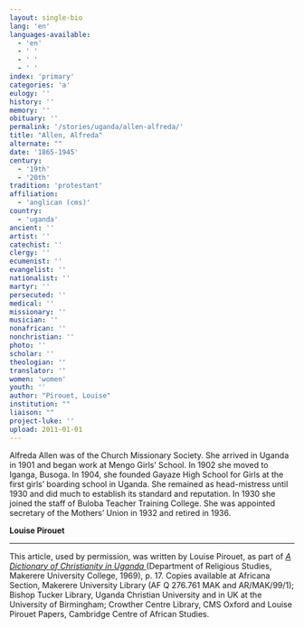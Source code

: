 ```yaml
---
layout: single-bio
lang: 'en'
languages-available:
  - 'en'
  - ' '
  - ' '
  - ' '
index: 'primary'
categories: 'a'
eulogy: ''
history: ''
memory: ''
obituary: ''
permalink: '/stories/uganda/allen-alfreda/'
title: "Allen, Alfreda"
alternate: ""
date: '1865-1945'
century:
  - '19th'
  - '20th'
tradition: 'protestant'
affiliation:
  - 'anglican (cms)'
country:
  - 'uganda'
ancient: ''
artist: ''
catechist: ''
clergy: ''
ecumenist: ''
evangelist: ''
nationalist: ''
martyr: ''
persecuted: ''
medical: ''
missionary: ''
musician: ''
nonafrican: ''
nonchristian: ''
photo: ''
scholar: ''
theologian: ''
translator: ''
women: 'women'
youth: ''
author: "Pirouet, Louise"
institution: ""
liaison: ""
project-luke: ''
upload: 2011-01-01
---
```




Alfreda Allen was of the Church Missionary Society. She arrived in Uganda in 1901 and began work at Mengo Girls’ School. In 1902 she moved to Iganga, Busoga. In 1904, she founded Gayaze High School for Girls at the first girls’ boarding school in Uganda. She remained as head-mistress until 1930 and did much to establish its standard and reputation. In 1930 she joined the staff of Buloba Teacher Training College. She was appointed secretary of the Mothers’ Union in 1932 and retired in 1936.

**Louise Pirouet**

---

This article, used by permission, was written by Louise Pirouet, as part of *[A Dictionary of Christianity in Uganda ](../pirouet-foreword/)*(Department of Religious Studies, Makerere University College, 1969), p. 17. Copies available at Africana Section, Makerere University Library (AF Q 276.761 MAK and AR/MAK/99/1); Bishop Tucker Library, Uganda Christian University and in UK at the University of Birmingham; Crowther Centre Library, CMS Oxford and Louise Pirouet Papers, Cambridge Centre of African Studies.
